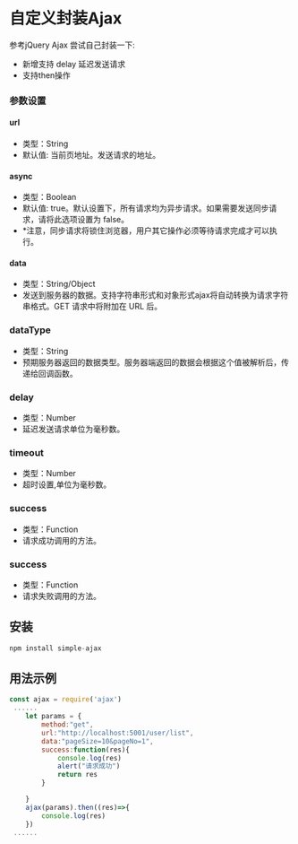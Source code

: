 # 自定义封装Ajax
参考jQuery Ajax 尝试自己封装一下:

* 新增支持 delay 延迟发送请求
* 支持then操作


### 参数设置
#### url
* 类型：String
* 默认值: 当前页地址。发送请求的地址。

#### async
* 类型：Boolean
* 默认值: true。默认设置下，所有请求均为异步请求。如果需要发送同步请求，请将此选项设置为 false。
* *注意，同步请求将锁住浏览器，用户其它操作必须等待请求完成才可以执行。

#### data

* 类型：String/Object
* 发送到服务器的数据。支持字符串形式和对象形式ajax将自动转换为请求字符串格式。GET 请求中将附加在 URL 后。

### dataType

* 类型：String
* 预期服务器返回的数据类型。服务器端返回的数据会根据这个值被解析后，传递给回调函数。

### delay

* 类型：Number
* 延迟发送请求单位为毫秒数。

### timeout

* 类型：Number
* 超时设置,单位为毫秒数。

### success

* 类型：Function
* 请求成功调用的方法。

### success

* 类型：Function
* 请求失败调用的方法。

## 安装
```javascript
npm install simple-ajax
```

## 用法示例
```javascript
const ajax = require('ajax')
 ......
    let params = {
        method:"get",
        url:"http://localhost:5001/user/list",
        data:"pageSize=10&pageNo=1",
        success:function(res){
            console.log(res)
            alert("请求成功")
            return res
        }

    }
    ajax(params).then((res)=>{
        console.log(res)
    })
 ......

```
